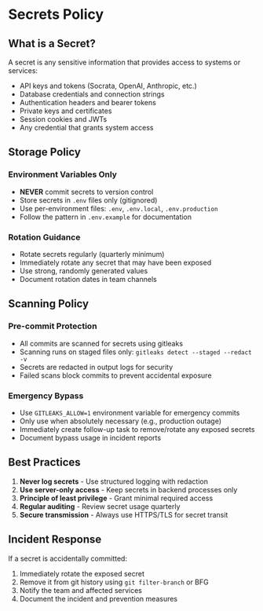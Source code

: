 # Secrets Policy

## What is a Secret?

A secret is any sensitive information that provides access to systems or services:
- API keys and tokens (Socrata, OpenAI, Anthropic, etc.)
- Database credentials and connection strings
- Authentication headers and bearer tokens
- Private keys and certificates
- Session cookies and JWTs
- Any credential that grants system access

## Storage Policy

### Environment Variables Only
- **NEVER** commit secrets to version control
- Store secrets in `.env` files only (gitignored)
- Use per-environment files: `.env`, `.env.local`, `.env.production`
- Follow the pattern in `.env.example` for documentation

### Rotation Guidance
- Rotate secrets regularly (quarterly minimum)
- Immediately rotate any secret that may have been exposed
- Use strong, randomly generated values
- Document rotation dates in team channels

## Scanning Policy

### Pre-commit Protection
- All commits are scanned for secrets using gitleaks
- Scanning runs on staged files only: `gitleaks detect --staged --redact -v`
- Secrets are redacted in output logs for security
- Failed scans block commits to prevent accidental exposure

### Emergency Bypass
- Use `GITLEAKS_ALLOW=1` environment variable for emergency commits
- Only use when absolutely necessary (e.g., production outage)
- Immediately create follow-up task to remove/rotate any exposed secrets
- Document bypass usage in incident reports

## Best Practices

1. **Never log secrets** - Use structured logging with redaction
2. **Use server-only access** - Keep secrets in backend processes only  
3. **Principle of least privilege** - Grant minimal required access
4. **Regular auditing** - Review secret usage quarterly
5. **Secure transmission** - Always use HTTPS/TLS for secret transit

## Incident Response

If a secret is accidentally committed:
1. Immediately rotate the exposed secret
2. Remove it from git history using `git filter-branch` or BFG
3. Notify the team and affected services
4. Document the incident and prevention measures
